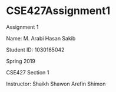 # CSE427Assignment1

Assignment 1

Name: M. Arabi Hasan Sakib

Student ID: 1030165042

Spring 2019

CSE427 Section 1

Instructor: Shaikh Shawon Arefin Shimon

